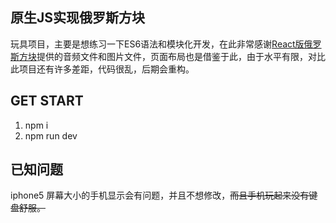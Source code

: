 ## 原生JS实现俄罗斯方块
玩具项目，主要是想练习一下ES6语法和模块化开发，在此非常感谢[React版俄罗斯方块](https://github.com/mmillet/React-Tetris)提供的音频文件和图片文件，页面布局也是借鉴于此，由于水平有限，对比此项目还有许多差距，代码很乱，后期会重构。

## GET START
1. npm i
2. npm run dev

## 已知问题
iphone5 屏幕大小的手机显示会有问题，并且不想修改，<del>而且手机玩起来没有键盘舒服<del>。